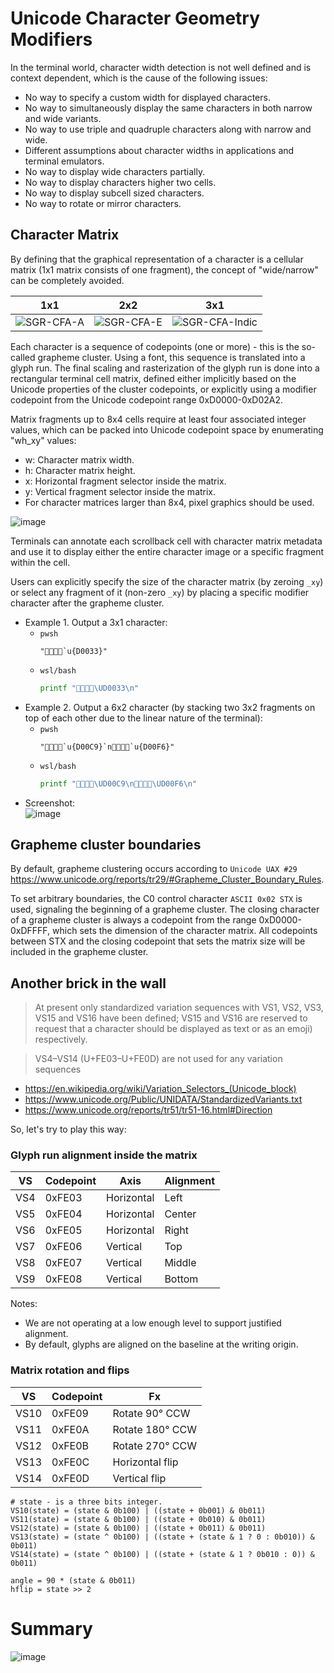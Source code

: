 # Unicode Character Geometry Modifiers

In the terminal world, character width detection is not well defined and is context dependent, which is the cause of the following issues:

- No way to specify a custom width for displayed characters.
- No way to simultaneously display the same characters in both narrow and wide variants.
- No way to use triple and quadruple characters along with narrow and wide.
- Different assumptions about character widths in applications and terminal emulators.
- No way to display wide characters partially.
- No way to display characters higher two cells.
- No way to display subcell sized characters.
- No way to rotate or mirror characters.

## Character Matrix

By defining that the graphical representation of a character is a cellular matrix (1x1 matrix consists of one fragment), the concept of "wide/narrow" can be completely avoided.

1x1 | 2x2 | 3x1
----|-----|-----
![SGR-CFA-A](https://github.com/directvt/vtm/assets/11535558/9eba4601-6bab-4498-8f89-2aee70b59b38) | ![SGR-CFA-E](https://github.com/directvt/vtm/assets/11535558/77c73079-8ea2-43f3-a5a8-2c2ec3adc5ec) | ![SGR-CFA-Indic](https://github.com/directvt/vtm/assets/11535558/f646cc6d-7d01-409a-a8eb-53c42536fdab)

Each character is a sequence of codepoints (one or more) - this is the so-called grapheme cluster. Using a font, this sequence is translated into a glyph run. The final scaling and rasterization of the glyph run is done into a rectangular terminal cell matrix, defined either implicitly based on the Unicode properties of the cluster codepoints, or explicitly using a modifier codepoint from the Unicode codepoint range 0xD0000-0xD02A2.

Matrix fragments up to 8x4 cells require at least four associated integer values, which can be packed into Unicode codepoint space by enumerating "wh_xy" values:
  - w: Character matrix width.
  - h: Character matrix height.
  - x: Horizontal fragment selector inside the matrix.
  - y: Vertical fragment selector inside the matrix.
  - For character matrices larger than 8x4, pixel graphics should be used.

![image](https://github.com/directvt/vtm/assets/11535558/88bf5648-533e-4786-87de-b3dc4103273c)

Terminals can annotate each scrollback cell with character matrix metadata and use it to display either the entire character image or a specific fragment within the cell.

Users can explicitly specify the size of the character matrix (by zeroing `_xy`) or select any fragment of it (non-zero `_xy`) by placing a specific modifier character after the grapheme cluster.

- Example 1. Output a 3x1 character:
  - `pwsh`
    ```pwsh
    "👩‍👩‍👧‍👧`u{D0033}"
    ```
  - `wsl/bash`
    ```bash
    printf "👩‍👩‍👧‍👧\UD0033\n"
    ```
- Example 2. Output a 6x2 character (by stacking two 3x2 fragments on top of each other due to the linear nature of the terminal):
  - `pwsh`
    ```pwsh
    "👩‍👩‍👧‍👧`u{D00C9}`n👩‍👩‍👧‍👧`u{D00F6}"
    ```
  - `wsl/bash`
    ```bash
    printf "👩‍👩‍👧‍👧\UD00C9\n👩‍👩‍👧‍👧\UD00F6\n"
    ```
- Screenshot:  
  ![image](https://github.com/user-attachments/assets/5c6d0e5c-ba36-4602-a626-95f64042c67f)

## Grapheme cluster boundaries

By default, grapheme clustering occurs according to `Unicode UAX #29` https://www.unicode.org/reports/tr29/#Grapheme_Cluster_Boundary_Rules.

To set arbitrary boundaries, the C0 control character `ASCII 0x02 STX` is used, signaling the beginning of a grapheme cluster. The closing character of a grapheme cluster is always a codepoint from the range 0xD0000-0xDFFFF, which sets the dimension of the character matrix. All codepoints between STX and the closing codepoint that sets the matrix size will be included in the grapheme cluster.

## Another brick in the wall

> At present only standardized variation sequences with VS1, VS2, VS3, VS15 and VS16 have been defined; VS15 and VS16 are reserved to request that a character should be displayed as text or as an emoji) respectively.

> VS4–VS14 (U+FE03–U+FE0D) are not used for any variation sequences

- https://en.wikipedia.org/wiki/Variation_Selectors_(Unicode_block)
- https://www.unicode.org/Public/UNIDATA/StandardizedVariants.txt
- https://www.unicode.org/reports/tr51/tr51-16.html#Direction

So, let's try to play this way:

### Glyph run alignment inside the matrix

VS  | Codepoint | Axis       | Alignment
----|-----------|------------|--------------
VS4 | 0xFE03    | Horizontal | Left
VS5 | 0xFE04    | Horizontal | Center
VS6 | 0xFE05    | Horizontal | Right
VS7 | 0xFE06    | Vertical   | Top
VS8 | 0xFE07    | Vertical   | Middle
VS9 | 0xFE08    | Vertical   | Bottom

Notes:
- We are not operating at a low enough level to support justified alignment.
- By default, glyphs are aligned on the baseline at the writing origin.

### Matrix rotation and flips

VS   | Codepoint | Fx
-----|-----------|-----------
VS10 | 0xFE09    | Rotate 90° CCW
VS11 | 0xFE0A    | Rotate 180° CCW
VS12 | 0xFE0B    | Rotate 270° CCW
VS13 | 0xFE0C    | Horizontal flip
VS14 | 0xFE0D    | Vertical flip

```
# state - is a three bits integer.
VS10(state) = (state & 0b100) | ((state + 0b001) & 0b011)
VS11(state) = (state & 0b100) | ((state + 0b010) & 0b011)
VS12(state) = (state & 0b100) | ((state + 0b011) & 0b011)
VS13(state) = (state ^ 0b100) | ((state + (state & 1 ? 0 : 0b010)) & 0b011)
VS14(state) = (state ^ 0b100) | ((state + (state & 1 ? 0b010 : 0)) & 0b011)

angle = 90 * (state & 0b011)
hflip = state >> 2
```

# Summary

![image](https://github.com/user-attachments/assets/4f9f7450-a49c-43db-8001-e8be4530450e)
